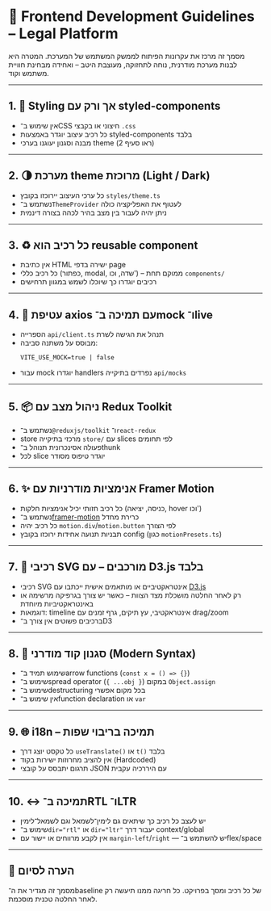 # 🎯 Frontend Development Guidelines – Legal Platform

מסמך זה מרכז את עקרונות הפיתוח לממשק המשתמש של המערכת. המטרה היא לבנות מערכת מודרנית, נוחה לתחזוקה, מעוצבת היטב – ואחידה מבחינת חוויית משתמש וקוד.

---

## 1. 🎨 Styling אך ורק עם styled-components

- אין שימוש ב־CSS חיצוני או בקבצי `.css`
- כל רכיב עיצוב יוגדר באמצעות styled-components בלבד
- מבנה וסגנון יעוגנו בערכי theme (ראו סעיף 2)

---

## 2. 🌗 מערכת theme מרוכזת (Light / Dark)

- כל ערכי העיצוב יירוכזו בקובץ `styles/theme.ts`
- נשתמש ב־`ThemeProvider` לעטוף את האפליקציה כולה
- ניתן יהיה לעבור בין מצב בהיר לכהה בצורה דינמית

---

## 3. ♻️ כל רכיב הוא reusable component

- אין כתיבת HTML ישירה בדפי page
- כל רכיב כללי (כפתור, modal, שדה, וכו') – ממוקם תחת `components/`
- רכיבים יוגדרו כך שיוכלו לשמש במגוון תרחישים

---

## 4. 🔀 עטיפת axios עם תמיכה ב־mock ו־live

- הספרייה `api/client.ts` תנהל את הגישה לשרת
- מבוסס על משתנה סביבה:
  ```env
  VITE_USE_MOCK=true | false
  ```
- עבור mock יוגדרו handlers נפרדים בתיקייה `api/mocks`

---

## 5. 📦 ניהול מצב עם Redux Toolkit

- נשתמש ב־`@reduxjs/toolkit` ו־`react-redux`
- store מרכזי בתיקייה `store/` עם slices לפי תחומים
- פעולה אסינכרונית תנוהל ב־thunk
- לכל slice יוגדר טיפוס מסודר

---

## 6. ✨ אנימציות מודרניות עם Framer Motion

- כל רכיב חזותי יכיל אנימציות חלקות (כניסה, יציאה, hover וכו')
- נשתמש ב־[framer-motion](https://www.framer.com/motion/) כרירת מחדל
- כל רכיב יהיה `motion.div`/`motion.button` לפי הצורך
- תבניות תנועה אחידות ירוכזו בקובץ config (כגון `motionPresets.ts`)

---

## 7. 🧬 רכיבי SVG מורכבים – עם D3.js בלבד

- רכיבי SVG אינטראקטיביים או מותאמים אישית ייכתבו עם [D3.js](https://d3js.org/)
- רק לאחר החלטה מושכלת מצד הצוות – כאשר יש צורך בגרפיקה מרשימה או באינטראקטיביות מיוחדת
- דוגמאות: timeline אינטראקטיבי, עץ תיקים, גרף זמנים עם drag/zoom
- ברכיבים פשוטים אין צורך ב־D3

---

## 8. 🧠 סגנון קוד מודרני (Modern Syntax)

- שימוש תמיד ב־arrow functions (`const x = () => {}`)
- שימוש ב־spread operator (`{ ...obj }`) במקום `Object.assign`
- שימוש ב־destructuring בכל מקום אפשרי
- אין שימוש ב־function declaration או `var`

---

## 9. 🌐 i18n – תמיכה בריבוי שפות

- כל טקסט יוצג דרך `useTranslate()` או `t()` בלבד
- אין להציב מחרוזות ישירות בקוד (Hardcoded)
- תרגום יתבסס על קובצי JSON עם היררכיה עקבית

---

## 10. ↔️ תמיכה ב־RTL ו־LTR

- יש לעצב כל רכיב כך שיתאים גם לימין־לשמאל וגם לשמאל־לימין
- שימוש ב־`dir="rtl"` או `dir="ltr"` יעבור דרך context/global
- אין לקבע מרווחים או יישור עם `margin-left`/`right` — יש להשתמש ב־flex/space

---

## 🏁 הערה לסיום

מסמך זה מגדיר את ה־baseline של כל רכיב ומסך בפרויקט. כל חריגה ממנו תיעשה רק לאחר החלטה טכנית מוסכמת.